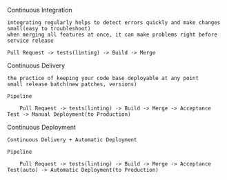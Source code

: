 Continuous Integration

    integrating regularly helps to detect errors quickly and make changes small(easy to troubleshoot)
    when merging all features at once, it can make problems right before service release

    Pull Request -> tests(linting) -> Build -> Merge


Continuous Delivery

    the practice of keeping your code base deployable at any point
    small release batch(new patches, versions)

    Pipeline

        Pull Request -> tests(linting) -> Build -> Merge -> Acceptance Test -> Manual Deployment(to Production)


Continuous Deployment

    Continuous Delivery + Automatic Deployment

    Pipeline

        Pull Request -> tests(linting) -> Build -> Merge -> Acceptance Test(auto) -> Automatic Deployment(to Production)